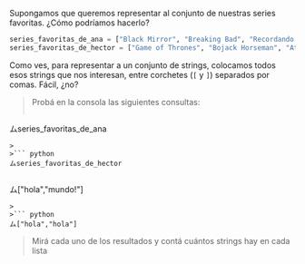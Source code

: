 Supongamos que queremos representar al conjunto de nuestras series favoritas. ¿Cómo podríamos hacerlo?

```python
series_favoritas_de_ana = ["Black Mirror", "Breaking Bad", "Recordando el Show de Alejandro Molina", "En Terapia", "Gambito de Dama"]
series_favoritas_de_hector = ["Game of Thrones", "Bojack Horseman", "Attack on Titan"]
```

Como ves, para representar a un conjunto de strings, colocamos todos esos strings que nos interesan, entre corchetes (`[` y `]`) separados por comas. Fácil, ¿no?

> Probá en la consola las siguientes consultas:
>
>``` python
ムseries_favoritas_de_ana
```
>
>``` python
ムseries_favoritas_de_hector
```
>
>``` python
ム["hola","mundo!"]
```
>
>``` python
ム["hola","hola"]
```
> Mirá cada uno de los resultados y contá cuántos strings hay en cada lista 


